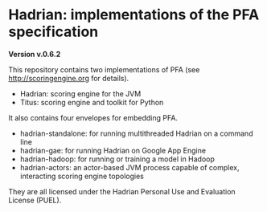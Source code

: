 Hadrian: implementations of the PFA specification
=======

**Version v.0.6.2**

This repository contains two implementations of PFA (see http://scoringengine.org for details).

  * Hadrian: scoring engine for the JVM
  * Titus: scoring engine and toolkit for Python

It also contains four envelopes for embedding PFA.

  * hadrian-standalone: for running multithreaded Hadrian on a command line
  * hadrian-gae: for running Hadrian on Google App Engine
  * hadrian-hadoop: for running or training a model in Hadoop
  * hadrian-actors: an actor-based JVM process capable of complex, interacting scoring engine topologies

They are all licensed under the Hadrian Personal Use and Evaluation License (PUEL).
